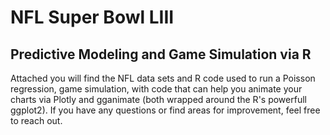 # NFL Super Bowl LIII
## Predictive Modeling and Game Simulation via R

Attached you will find the NFL data sets and R code used to run a Poisson regression, game simulation, with code that can help you animate your charts via Plotly and gganimate (both wrapped around the R's powerfull ggplot2). If you have any questions or find areas for improvement, feel free to reach out.
